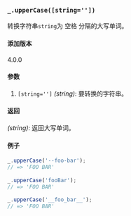 ### `_.upperCase([string=''])`[​](#_uppercasestring "_uppercasestring的直接链接")

转换字符串`string`为 空格 分隔的大写单词。

#### 添加版本

4.0.0

#### 参数

1.  `[string='']` _(string)_: 要转换的字符串。

#### 返回

_(string)_: 返回大写单词。

#### 例子

```js
_.upperCase('--foo-bar');
// => 'FOO BAR'
 
_.upperCase('fooBar');
// => 'FOO BAR'
 
_.upperCase('__foo_bar__');
// => 'FOO BAR'

```